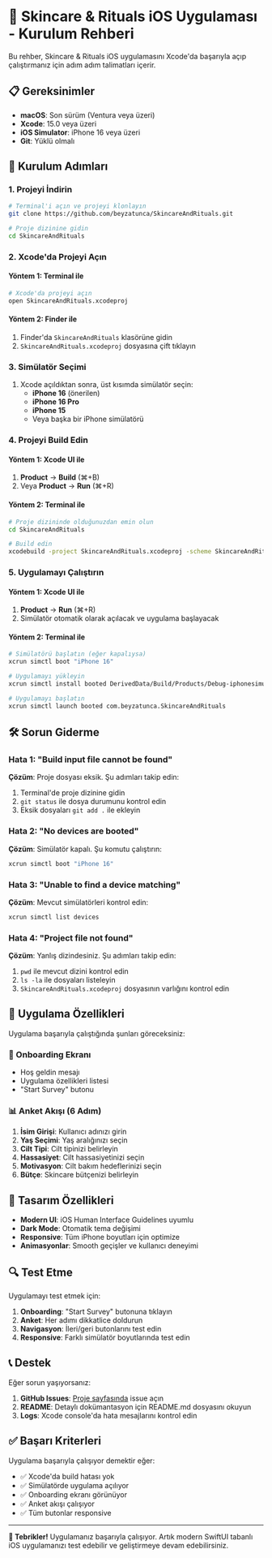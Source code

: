 # 🚀 Skincare & Rituals iOS Uygulaması - Kurulum Rehberi

Bu rehber, Skincare & Rituals iOS uygulamasını Xcode'da başarıyla açıp çalıştırmanız için adım adım talimatları içerir.

## 📋 Gereksinimler

- **macOS**: Son sürüm (Ventura veya üzeri)
- **Xcode**: 15.0 veya üzeri
- **iOS Simulator**: iPhone 16 veya üzeri
- **Git**: Yüklü olmalı

## 🔧 Kurulum Adımları

### 1. Projeyi İndirin

```bash
# Terminal'i açın ve projeyi klonlayın
git clone https://github.com/beyzatunca/SkincareAndRituals.git

# Proje dizinine gidin
cd SkincareAndRituals
```

### 2. Xcode'da Projeyi Açın

#### Yöntem 1: Terminal ile
```bash
# Xcode'da projeyi açın
open SkincareAndRituals.xcodeproj
```

#### Yöntem 2: Finder ile
1. Finder'da `SkincareAndRituals` klasörüne gidin
2. `SkincareAndRituals.xcodeproj` dosyasına çift tıklayın

### 3. Simülatör Seçimi

1. Xcode açıldıktan sonra, üst kısımda simülatör seçin:
   - **iPhone 16** (önerilen)
   - **iPhone 16 Pro**
   - **iPhone 15**
   - Veya başka bir iPhone simülatörü

### 4. Projeyi Build Edin

#### Yöntem 1: Xcode UI ile
1. **Product** → **Build** (⌘+B)
2. Veya **Product** → **Run** (⌘+R)

#### Yöntem 2: Terminal ile
```bash
# Proje dizininde olduğunuzdan emin olun
cd SkincareAndRituals

# Build edin
xcodebuild -project SkincareAndRituals.xcodeproj -scheme SkincareAndRituals -destination 'platform=iOS Simulator,name=iPhone 16' build
```

### 5. Uygulamayı Çalıştırın

#### Yöntem 1: Xcode UI ile
1. **Product** → **Run** (⌘+R)
2. Simülatör otomatik olarak açılacak ve uygulama başlayacak

#### Yöntem 2: Terminal ile
```bash
# Simülatörü başlatın (eğer kapalıysa)
xcrun simctl boot "iPhone 16"

# Uygulamayı yükleyin
xcrun simctl install booted DerivedData/Build/Products/Debug-iphonesimulator/SkincareAndRituals.app

# Uygulamayı başlatın
xcrun simctl launch booted com.beyzatunca.SkincareAndRituals
```

## 🛠️ Sorun Giderme

### Hata 1: "Build input file cannot be found"
**Çözüm**: Proje dosyası eksik. Şu adımları takip edin:
1. Terminal'de proje dizinine gidin
2. `git status` ile dosya durumunu kontrol edin
3. Eksik dosyaları `git add .` ile ekleyin

### Hata 2: "No devices are booted"
**Çözüm**: Simülatör kapalı. Şu komutu çalıştırın:
```bash
xcrun simctl boot "iPhone 16"
```

### Hata 3: "Unable to find a device matching"
**Çözüm**: Mevcut simülatörleri kontrol edin:
```bash
xcrun simctl list devices
```

### Hata 4: "Project file not found"
**Çözüm**: Yanlış dizindesiniz. Şu adımları takip edin:
1. `pwd` ile mevcut dizini kontrol edin
2. `ls -la` ile dosyaları listeleyin
3. `SkincareAndRituals.xcodeproj` dosyasının varlığını kontrol edin

## 📱 Uygulama Özellikleri

Uygulama başarıyla çalıştığında şunları göreceksiniz:

### 🎯 Onboarding Ekranı
- Hoş geldin mesajı
- Uygulama özellikleri listesi
- "Start Survey" butonu

### 📊 Anket Akışı (6 Adım)
1. **İsim Girişi**: Kullanıcı adınızı girin
2. **Yaş Seçimi**: Yaş aralığınızı seçin
3. **Cilt Tipi**: Cilt tipinizi belirleyin
4. **Hassasiyet**: Cilt hassasiyetinizi seçin
5. **Motivasyon**: Cilt bakım hedeflerinizi seçin
6. **Bütçe**: Skincare bütçenizi belirleyin

## 🎨 Tasarım Özellikleri

- **Modern UI**: iOS Human Interface Guidelines uyumlu
- **Dark Mode**: Otomatik tema değişimi
- **Responsive**: Tüm iPhone boyutları için optimize
- **Animasyonlar**: Smooth geçişler ve kullanıcı deneyimi

## 🔍 Test Etme

Uygulamayı test etmek için:

1. **Onboarding**: "Start Survey" butonuna tıklayın
2. **Anket**: Her adımı dikkatlice doldurun
3. **Navigasyon**: İleri/geri butonlarını test edin
4. **Responsive**: Farklı simülatör boyutlarında test edin

## 📞 Destek

Eğer sorun yaşıyorsanız:

1. **GitHub Issues**: [Proje sayfasında](https://github.com/beyzatunca/SkincareAndRituals) issue açın
2. **README**: Detaylı dokümantasyon için README.md dosyasını okuyun
3. **Logs**: Xcode console'da hata mesajlarını kontrol edin

## ✅ Başarı Kriterleri

Uygulama başarıyla çalışıyor demektir eğer:
- ✅ Xcode'da build hatası yok
- ✅ Simülatörde uygulama açılıyor
- ✅ Onboarding ekranı görünüyor
- ✅ Anket akışı çalışıyor
- ✅ Tüm butonlar responsive

---

**🎉 Tebrikler!** Uygulamanız başarıyla çalışıyor. Artık modern SwiftUI tabanlı iOS uygulamanızı test edebilir ve geliştirmeye devam edebilirsiniz.
